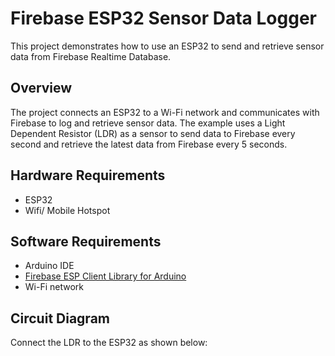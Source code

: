 # Firebase ESP32 Sensor Data Logger

This project demonstrates how to use an ESP32 to send and retrieve sensor data from Firebase Realtime Database.

## Overview

The project connects an ESP32 to a Wi-Fi network and communicates with Firebase to log and retrieve sensor data. The example uses a Light Dependent Resistor (LDR) as a sensor to send data to Firebase every second and retrieve the latest data from Firebase every 5 seconds.

## Hardware Requirements

- ESP32
- Wifi/ Mobile Hotspot

## Software Requirements

- Arduino IDE
- [Firebase ESP Client Library for Arduino](https://github.com/mobizt/Firebase-ESP-Client)
- Wi-Fi network

## Circuit Diagram

Connect the LDR to the ESP32 as shown below:

